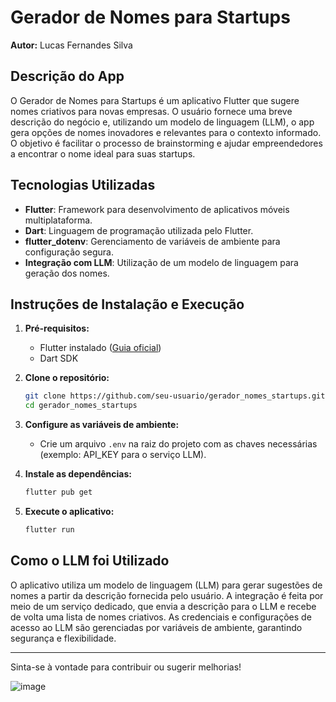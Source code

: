 # Gerador de Nomes para Startups

**Autor:** Lucas Fernandes Silva

## Descrição do App
O Gerador de Nomes para Startups é um aplicativo Flutter que sugere nomes criativos para novas empresas. O usuário fornece uma breve descrição do negócio e, utilizando um modelo de linguagem (LLM), o app gera opções de nomes inovadores e relevantes para o contexto informado. O objetivo é facilitar o processo de brainstorming e ajudar empreendedores a encontrar o nome ideal para suas startups.

## Tecnologias Utilizadas
- **Flutter**: Framework para desenvolvimento de aplicativos móveis multiplataforma.
- **Dart**: Linguagem de programação utilizada pelo Flutter.
- **flutter_dotenv**: Gerenciamento de variáveis de ambiente para configuração segura.
- **Integração com LLM**: Utilização de um modelo de linguagem para geração dos nomes.

## Instruções de Instalação e Execução
1. **Pré-requisitos:**
   - Flutter instalado ([Guia oficial](https://docs.flutter.dev/get-started/install))
   - Dart SDK

2. **Clone o repositório:**
   ```sh
   git clone https://github.com/seu-usuario/gerador_nomes_startups.git
   cd gerador_nomes_startups
   ```

3. **Configure as variáveis de ambiente:**
   - Crie um arquivo `.env` na raiz do projeto com as chaves necessárias (exemplo: API_KEY para o serviço LLM).

4. **Instale as dependências:**
   ```sh
   flutter pub get
   ```

5. **Execute o aplicativo:**
   ```sh
   flutter run
   ```

## Como o LLM foi Utilizado
O aplicativo utiliza um modelo de linguagem (LLM) para gerar sugestões de nomes a partir da descrição fornecida pelo usuário. A integração é feita por meio de um serviço dedicado, que envia a descrição para o LLM e recebe de volta uma lista de nomes criativos. As credenciais e configurações de acesso ao LLM são gerenciadas por variáveis de ambiente, garantindo segurança e flexibilidade.

---

Sinta-se à vontade para contribuir ou sugerir melhorias!


![image](https://github.com/user-attachments/assets/0dc24477-248b-493b-b52d-4c408579ca38)

